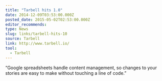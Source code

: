 ```yaml
---
title: "Tarbell hits 1.0"
date: 2014-12-09T03:53:00.000Z
posted_date: 2015-05-02T02:53:00.000Z
editor_recommends:
type: News
slug: links/tarbell-hits-10
source: Tarbell
link: http://www.tarbell.io/
tool:
  - Tarbell
---
```

“Google spreadsheets handle content management, so changes to your stories are easy to make without touching a line of code.”



